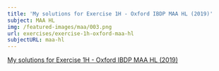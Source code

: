 ```yaml
---
title: 'My solutions for Exercise 1H - Oxford IBDP MAA HL (2019)'
subject: MAA HL
img: /featured-images/maa/003.png
url: exercises/exercise-1h-oxford-maa-hl
subjectURL: maa-hl
---
```


<a class="open-note" href="/exercises/maa/MAA%20Oxford%201H.pdf" target="_blank">My solutions for Exercise 1H - Oxford IBDP MAA HL (2019)</a>